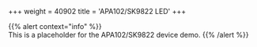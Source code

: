 +++
weight = 40902
title = 'APA102/SK9822 LED'
+++  

{{% alert context="info" %}}    
This is a placeholder for the APA102/SK9822 device demo. 
{{% /alert %}}